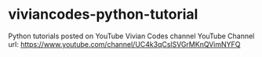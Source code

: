 # viviancodes-python-tutorial
Python tutorials posted on YouTube Vivian Codes channel
YouTube Channel url: https://www.youtube.com/channel/UC4k3qCslSVGrMKnQVimNYFQ
